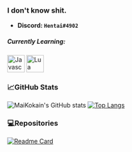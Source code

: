 ### I don't know shit.
  - **Discord: `Hentai#4902`**

##### Currently Learning:
<img align="center" alt="Javascript" width="40px" src="https://i.imgur.com/3u1wzwE.png" />   <img align="center" alt="Lua" width="40px" src="https://weeb.go-get-a.life/9FpaBp.png">

### 📈GitHub Stats
![MaiKokain's GitHub stats](https://github-readme-stats.vercel.app/api?username=MaiKokain&show_icons=true&bg_color=30,e96443,904e95&hide=stars,contribs&icon_color=0f0f0f&title_color=0f0f0f)
[![Top Langs](https://github-readme-stats.vercel.app/api/top-langs/?username=MaiKokain&layout=default&bg_color=30,e96443,904e95&hide=stars&icon_color=0f0f0f&title_color=0f0f0f&langs_count=10)](https://github.com/anuraghazra/github-readme-stats)
### 💻Repositories
[![Readme Card](https://github-readme-stats.vercel.app/api/pin/?username=MaiKokain&repo=RobloxScripts&bg_color=30,e96443,904e95&title_color=0f0f0f&text_color=0f0f0f)](https://github.com/MaiKokain/RobloxScripts)
